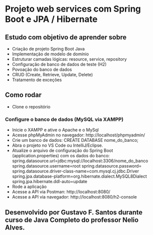 # Projeto web services com Spring Boot e JPA / Hibernate

## Estudo com objetivo de aprender sobre

- Criação de projeto Spring Boot Java
- Implementação de modelo de domínio
- Estruturar camadas lógicas: resource, service, repository
- Configuração de banco de dados de teste (H2)
- Povoação do banco de dados
- CRUD (Create, Retrieve, Update, Delete)
- Tratamento de exceções

## Como rodar

- Clone o repositório

### Configure o banco de dados (MySQL via XAMPP)
- Inicie o XAMPP e ative o Apache e o MySql
- Acesse phpMyAdmin no navegador: http://localhost/phpmyadmin/
- Crie um banco de dados: CREATE DATABASE nome_do_banco;
- Abra o projeto no VS Code ou IntelliJ/Eclipse.
- Atualize o arquivo de configuração do Spring Boot (application.properties) com os dados do banco:
spring.datasource.url=jdbc:mysql://localhost:3306/nome_do_banco
spring.datasource.username=root
spring.datasource.password=
spring.datasource.driver-class-name=com.mysql.cj.jdbc.Driver
spring.jpa.database-platform=org.hibernate.dialect.MySQL8Dialect
spring.jpa.hibernate.ddl-auto=update
- Rode a aplicação
- Acesse a API via Postman: http://localhost:8080/
- Acesse a API via navegador: http://localhost:8080/h2-console


## Desenvolvido por Gustavo F. Santos durante curso de Java Completo do professor Nelio Alves.

